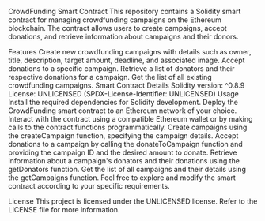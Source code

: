 CrowdFunding Smart Contract
This repository contains a Solidity smart contract for managing crowdfunding campaigns on the Ethereum blockchain. The contract allows users to create campaigns, accept donations, and retrieve information about campaigns and their donors.

Features
Create new crowdfunding campaigns with details such as owner, title, description, target amount, deadline, and associated image.
Accept donations to a specific campaign.
Retrieve a list of donators and their respective donations for a campaign.
Get the list of all existing crowdfunding campaigns.
Smart Contract Details
Solidity version: ^0.8.9
License: UNLICENSED (SPDX-License-Identifier: UNLICENSED)
Usage
Install the required dependencies for Solidity development.
Deploy the CrowdFunding smart contract to an Ethereum network of your choice.
Interact with the contract using a compatible Ethereum wallet or by making calls to the contract functions programmatically.
Create campaigns using the createCampaign function, specifying the campaign details.
Accept donations to a campaign by calling the donateToCampaign function and providing the campaign ID and the desired amount to donate.
Retrieve information about a campaign's donators and their donations using the getDonators function.
Get the list of all campaigns and their details using the getCampaigns function.
Feel free to explore and modify the smart contract according to your specific requirements.

License
This project is licensed under the UNLICENSED license. Refer to the LICENSE file for more information.
